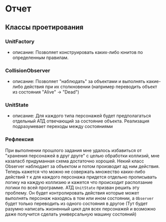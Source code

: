 # Отчет

## Классы проетирования

### UnitFactory

* описание: Позволяет конструировать каких-либо юнитов по определенным правилам.

### CollisionObserver

* описание: Позволяет "наблюдать" за объектами и выполнять какие-либо действия при их столкновении (например переводить объект из состояния "Alive" -> "Dead")

### UnitState

* описание: Для каждого типа персонажей будет предполагаться отдельный АТД отвечающий за состояние объекта. Реализация подразумевает переходы между состояниями


### Рефлексия

При выполнении прошлого задания мне удалось избавиться от "хранения персонажей в друг друге" с целью обработки коллизий, мне казаласб придуманная схема достаточно хорошей. Некий класс Observer наблюдает за объектом и потом производит ад ним действия. Теперь кажется что можно не совержать множество каких-либо действий т к для каждого персонажа придется отдельно прописывать логику на каждую коллизию и кажется что происходит расползание логики по всей программе. АТД `UnitState` призван решить эту проблему. Он будет контролировать действия которые может выполнять персонаж находясь в том или ином состоянии, а `Observer` будет только переводить из одного состояния в другое (Тут будет разумно написать жизненный цикл для всех персонажей и возможно даже получится сделать универсальную машину состояний)
